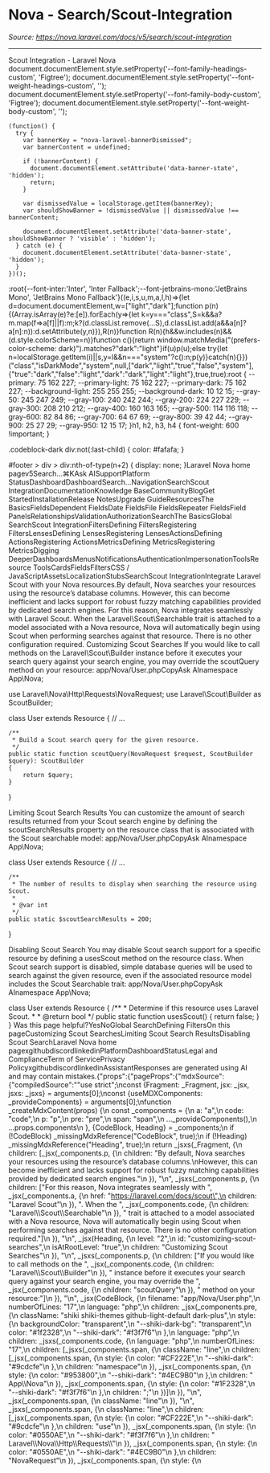 # Nova - Search/Scout-Integration

*Source: https://nova.laravel.com/docs/v5/search/scout-integration*

---

Scout Integration - Laravel Nova
              document.documentElement.style.setProperty('--font-family-headings-custom', 'Figtree');
              document.documentElement.style.setProperty('--font-weight-headings-custom', '');
              document.documentElement.style.setProperty('--font-family-body-custom', 'Figtree');
              document.documentElement.style.setProperty('--font-weight-body-custom', '');
            
    (function() {
      try {
        var bannerKey = "nova-laravel-bannerDismissed";
        var bannerContent = undefined;
        
        if (!bannerContent) {
          document.documentElement.setAttribute('data-banner-state', 'hidden');
          return;
        }
        
        var dismissedValue = localStorage.getItem(bannerKey);
        var shouldShowBanner = !dismissedValue || dismissedValue !== bannerContent;
        
        document.documentElement.setAttribute('data-banner-state', shouldShowBanner ? 'visible' : 'hidden');
      } catch (e) {
        document.documentElement.setAttribute('data-banner-state', 'hidden');
      }
    })();
  :root{--font-inter:'Inter', 'Inter Fallback';--font-jetbrains-mono:'JetBrains Mono', 'JetBrains Mono Fallback'}((e,i,s,u,m,a,l,h)=>{let d=document.documentElement,w=["light","dark"];function p(n){(Array.isArray(e)?e:[e]).forEach(y=>{let k=y==="class",S=k&&a?m.map(f=>a[f]||f):m;k?(d.classList.remove(...S),d.classList.add(a&&a[n]?a[n]:n)):d.setAttribute(y,n)}),R(n)}function R(n){h&&w.includes(n)&&(d.style.colorScheme=n)}function c(){return window.matchMedia("(prefers-color-scheme: dark)").matches?"dark":"light"}if(u)p(u);else try{let n=localStorage.getItem(i)||s,y=l&&n==="system"?c():n;p(y)}catch(n){}})("class","isDarkMode","system",null,["dark","light","true","false","system"],{"true":"dark","false":"light","dark":"dark","light":"light"},true,true):root {
    --primary: 75 162 227;
    --primary-light: 75 162 227;
    --primary-dark: 75 162 227;
    --background-light: 255 255 255;
    --background-dark: 10 12 15;
    --gray-50: 245 247 249;
    --gray-100: 240 242 244;
    --gray-200: 224 227 229;
    --gray-300: 208 210 212;
    --gray-400: 160 163 165;
    --gray-500: 114 116 118;
    --gray-600: 82 84 86;
    --gray-700: 64 67 69;
    --gray-800: 39 42 44;
    --gray-900: 25 27 29;
    --gray-950: 12 15 17;
  }h1, h2, h3, h4 {
    font-weight: 600 !important;
}

.codeblock-dark div:not(:last-child) {
    color: #fafafa;
}

#footer > div > div:nth-of-type(n+2) {
    display: none;
}Laravel Nova home pagev5Search...⌘KAsk AISupportPlatform StatusDashboardDashboardSearch...NavigationSearchScout IntegrationDocumentationKnowledge BaseCommunityBlogGet StartedInstallationRelease NotesUpgrade GuideResourcesThe BasicsFieldsDependent FieldsDate FieldsFile FieldsRepeater FieldsField PanelsRelationshipsValidationAuthorizationSearchThe BasicsGlobal SearchScout IntegrationFiltersDefining FiltersRegistering FiltersLensesDefining LensesRegistering LensesActionsDefining ActionsRegistering ActionsMetricsDefining MetricsRegistering MetricsDigging DeeperDashboardsMenusNotificationsAuthenticationImpersonationToolsResource ToolsCardsFieldsFiltersCSS / JavaScriptAssetsLocalizationStubsSearchScout IntegrationIntegrate Laravel Scout with your Nova resources.By default, Nova searches your resources using the resource’s database columns.
However, this can become inefficient and lacks support for robust fuzzy matching capabilities provided by dedicated search engines.
For this reason, Nova integrates seamlessly with Laravel Scout. When the Laravel\Scout\Searchable trait is attached to a model associated with a Nova resource, Nova will automatically begin using Scout when performing searches against that resource. There is no other configuration required.
​Customizing Scout Searches
If you would like to call methods on the Laravel\Scout\Builder instance before it executes your search query against your search engine, you may override the scoutQuery method on your resource:
app/Nova/User.phpCopyAsk AInamespace App\Nova;

use Laravel\Nova\Http\Requests\NovaRequest;
use Laravel\Scout\Builder as ScoutBuilder;

class User extends Resource 
{
    // ... 

    /**
     * Build a Scout search query for the given resource.
     */
    public static function scoutQuery(NovaRequest $request, ScoutBuilder $query): ScoutBuilder
    {
        return $query;
    }
}

​Limiting Scout Search Results
You can customize the amount of search results returned from your Scout search engine by defining the scoutSearchResults property on the resource class that is associated with the Scout searchable model:
app/Nova/User.phpCopyAsk AInamespace App\Nova;

class User extends Resource 
{
    // ...

    /**
     * The number of results to display when searching the resource using Scout.
     *
     * @var int
     */
    public static $scoutSearchResults = 200;
}

​Disabling Scout Search
You may disable Scout search support for a specific resource by defining a usesScout method on the resource class. When Scout search support is disabled, simple database queries will be used to search against the given resource, even if the associated resource model includes the Scout Searchable trait:
app/Nova/User.phpCopyAsk AInamespace App\Nova;

class User extends Resource 
{
    /**
     * Determine if this resource uses Laravel Scout.
     *
     * @return bool
     */
    public static function usesScout()
    {
        return false;
    }
}
Was this page helpful?YesNoGlobal SearchDefining FiltersOn this pageCustomizing Scout SearchesLimiting Scout Search ResultsDisabling Scout SearchLaravel Nova home pagexgithubdiscordlinkedinPlatformDashboardStatusLegal and ComplianceTerm of ServicePrivacy PolicyxgithubdiscordlinkedinAssistantResponses are generated using AI and may contain mistakes.{"props":{"pageProps":{"mdxSource":{"compiledSource":"\"use strict\";\nconst {Fragment: _Fragment, jsx: _jsx, jsxs: _jsxs} = arguments[0];\nconst {useMDXComponents: _provideComponents} = arguments[0];\nfunction _createMdxContent(props) {\n  const _components = {\n    a: \"a\",\n    code: \"code\",\n    p: \"p\",\n    pre: \"pre\",\n    span: \"span\",\n    ..._provideComponents(),\n    ...props.components\n  }, {CodeBlock, Heading} = _components;\n  if (!CodeBlock) _missingMdxReference(\"CodeBlock\", true);\n  if (!Heading) _missingMdxReference(\"Heading\", true);\n  return _jsxs(_Fragment, {\n    children: [_jsx(_components.p, {\n      children: \"By default, Nova searches your resources using the resource’s database columns.\\nHowever, this can become inefficient and lacks support for robust fuzzy matching capabilities provided by dedicated search engines.\"\n    }), \"\\n\", _jsxs(_components.p, {\n      children: [\"For this reason, Nova integrates seamlessly with \", _jsx(_components.a, {\n        href: \"https://laravel.com/docs/scout\",\n        children: \"Laravel Scout\"\n      }), \". When the \", _jsx(_components.code, {\n        children: \"Laravel\\\\Scout\\\\Searchable\"\n      }), \" trait is attached to a model associated with a Nova resource, Nova will automatically begin using Scout when performing searches against that resource. There is no other configuration required.\"]\n    }), \"\\n\", _jsx(Heading, {\n      level: \"2\",\n      id: \"customizing-scout-searches\",\n      isAtRootLevel: \"true\",\n      children: \"Customizing Scout Searches\"\n    }), \"\\n\", _jsxs(_components.p, {\n      children: [\"If you would like to call methods on the \", _jsx(_components.code, {\n        children: \"Laravel\\\\Scout\\\\Builder\"\n      }), \" instance before it executes your search query against your search engine, you may override the \", _jsx(_components.code, {\n        children: \"scoutQuery\"\n      }), \" method on your resource:\"]\n    }), \"\\n\", _jsx(CodeBlock, {\n      filename: \"app/Nova/User.php\",\n      numberOfLines: \"17\",\n      language: \"php\",\n      children: _jsx(_components.pre, {\n        className: \"shiki shiki-themes github-light-default dark-plus\",\n        style: {\n          backgroundColor: \"transparent\",\n          \"--shiki-dark-bg\": \"transparent\",\n          color: \"#1f2328\",\n          \"--shiki-dark\": \"#f3f7f6\"\n        },\n        language: \"php\",\n        children: _jsxs(_components.code, {\n          language: \"php\",\n          numberOfLines: \"17\",\n          children: [_jsxs(_components.span, {\n            className: \"line\",\n            children: [_jsx(_components.span, {\n              style: {\n                color: \"#CF222E\",\n                \"--shiki-dark\": \"#9cdcfe\"\n              },\n              children: \"namespace\"\n            }), _jsx(_components.span, {\n              style: {\n                color: \"#953800\",\n                \"--shiki-dark\": \"#4EC9B0\"\n              },\n              children: \" App\\\\Nova\"\n            }), _jsx(_components.span, {\n              style: {\n                color: \"#1F2328\",\n                \"--shiki-dark\": \"#f3f7f6\"\n              },\n              children: \";\"\n            })]\n          }), \"\\n\", _jsx(_components.span, {\n            className: \"line\"\n          }), \"\\n\", _jsxs(_components.span, {\n            className: \"line\",\n            children: [_jsx(_components.span, {\n              style: {\n                color: \"#CF222E\",\n                \"--shiki-dark\": \"#9cdcfe\"\n              },\n              children: \"use\"\n            }), _jsx(_components.span, {\n              style: {\n                color: \"#0550AE\",\n                \"--shiki-dark\": \"#f3f7f6\"\n              },\n              children: \" Laravel\\\\Nova\\\\Http\\\\Requests\\\\\"\n            }), _jsx(_components.span, {\n              style: {\n                color: \"#0550AE\",\n                \"--shiki-dark\": \"#4EC9B0\"\n              },\n              children: \"NovaRequest\"\n            }), _jsx(_components.span, {\n              style: {\n                